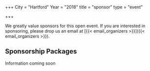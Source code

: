 +++
City = "Hartford"
Year = "2018"
title = "sponsor"
type = "event"


+++

We greatly value sponsors for this open event.  If you are interested in sponsoring, please drop us an email at [{{< email_organizers >}}]({{< email_organizers >}}).


## Sponsorship Packages
Information coming soon
